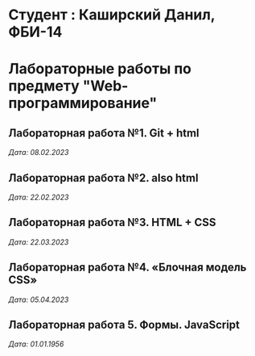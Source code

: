 # Студент : Каширский Данил, ФБИ-14

# Лабораторные работы по предмету "Web-программирование"

## Лабораторная работа №1. Git + html

*Дата: 08.02.2023*

## Лабораторная работа №2. also html

*Дата: 22.02.2023*

## Лабораторная работа №3. HTML + CSS

*Дата: 22.03.2023*

## Лабораторная работа №4. «Блочная модель CSS»

*Дата: 05.04.2023*

## Лабораторная работа 5. Формы. JavaScript

*Дата: 01.01.1956*
